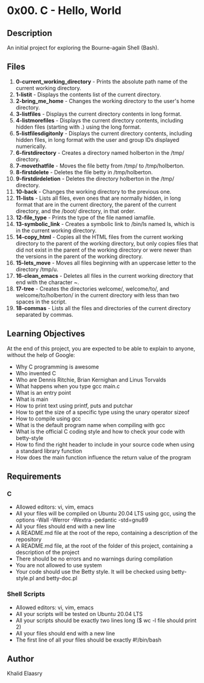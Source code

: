 # 0x00. C - Hello, World

## Description

An initial project for exploring the Bourne-again Shell (Bash).

## Files

1. **0-current_working_directory** - Prints the absolute path name of the current working directory.
2. **1-listit** - Displays the contents list of the current directory.
3. **2-bring_me_home** - Changes the working directory to the user's home directory.
4. **3-listfiles** - Displays the current directory contents in long format.
5. **4-listmorefiles** - Displays the current directory contents, including hidden files (starting with .) using the long format.
6. **5-listfilesdigitonly** - Displays the current directory contents, including hidden files, in long format with the user and group IDs displayed numerically.
7. **6-firstdirectory** - Creates a directory named holberton in the /tmp/ directory.
8. **7-movethatfile** - Moves the file betty from /tmp/ to /tmp/holberton.
9. **8-firstdelete** - Deletes the file betty in /tmp/holberton.
10. **9-firstdirdeletion** - Deletes the directory holberton in the /tmp/ directory.
11. **10-back** - Changes the working directory to the previous one.
12. **11-lists** - Lists all files, even ones that are normally hidden, in long format that are in the current directory, the parent of the current directory, and the /boot/ directory, in that order.
13. **12-file_type** - Prints the type of the file named iamafile.
14. **13-symbolic_link** - Creates a symbolic link to /bin/ls named ls, which is in the current working directory.
15. **14-copy_html** - Copies all the HTML files from the current working directory to the parent of the working directory, but only copies files that did not exist in the parent of the working directory or were newer than the versions in the parent of the working directory.
16. **15-lets_move** - Moves all files beginning with an uppercase letter to the directory /tmp/u.
17. **16-clean_emacs** - Deletes all files in the current working directory that end with the character ~.
18. **17-tree** - Creates the directories welcome/, welcome/to/, and welcome/to/holberton/ in the current directory with less than two spaces in the script.
19. **18-commas** - Lists all the files and directories of the current directory separated by commas.

## Learning Objectives

At the end of this project, you are expected to be able to explain to anyone, without the help of Google:

- Why C programming is awesome
- Who invented C
- Who are Dennis Ritchie, Brian Kernighan and Linus Torvalds
- What happens when you type gcc main.c
- What is an entry point
- What is main
- How to print text using printf, puts and putchar
- How to get the size of a specific type using the unary operator sizeof
- How to compile using gcc
- What is the default program name when compiling with gcc
- What is the official C coding style and how to check your code with betty-style
- How to find the right header to include in your source code when using a standard library function
- How does the main function influence the return value of the program

## Requirements

### C

- Allowed editors: vi, vim, emacs
- All your files will be compiled on Ubuntu 20.04 LTS using gcc, using the options -Wall -Werror -Wextra -pedantic -std=gnu89
- All your files should end with a new line
- A README.md file at the root of the repo, containing a description of the repository
- A README.md file, at the root of the folder of this project, containing a description of the project
- There should be no errors and no warnings during compilation
- You are not allowed to use system
- Your code should use the Betty style. It will be checked using betty-style.pl and betty-doc.pl

### Shell Scripts

- Allowed editors: vi, vim, emacs
- All your scripts will be tested on Ubuntu 20.04 LTS
- All your scripts should be exactly two lines long ($ wc -l file should print 2)
- All your files should end with a new line
- The first line of all your files should be exactly #!/bin/bash

## Author

Khalid Elaasry
